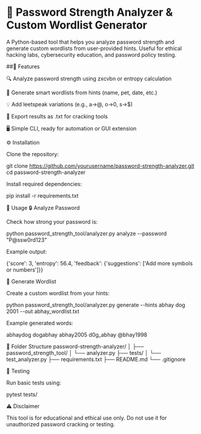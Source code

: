 # 🔐 Password Strength Analyzer & Custom Wordlist Generator

A Python-based tool that helps you analyze password strength and generate custom wordlists from user-provided hints.
Useful for ethical hacking labs, cybersecurity education, and password policy testing.

##🧩 Features

🔍 Analyze password strength using zxcvbn or entropy calculation

🧠 Generate smart wordlists from hints (name, pet, date, etc.)

💡 Add leetspeak variations (e.g., a→@, o→0, s→$)

📄 Export results as .txt for cracking tools

🖥️ Simple CLI, ready for automation or GUI extension

⚙️ Installation

Clone the repository:

git clone https://github.com/yourusername/password-strength-analyzer.git
cd password-strength-analyzer


Install required dependencies:

pip install -r requirements.txt

🚀 Usage
🔒 Analyze Password

Check how strong your password is:

python password_strength_tool/analyzer.py analyze --password "P@ssw0rd123"


Example output:

{'score': 3, 'entropy': 56.4, 'feedback': {'suggestions': ['Add more symbols or numbers']}}

🧾 Generate Wordlist

Create a custom wordlist from your hints:

python password_strength_tool/analyzer.py generate --hints abhay dog 2001 --out abhay_wordlist.txt


Example generated words:

abhaydog
dogabhay
abhay2005
d0g_abhay
@bhay1998

📁 Folder Structure
password-strength-analyzer/
│
├── password_strength_tool/
│   └── analyzer.py
├── tests/
│   └── test_analyzer.py
├── requirements.txt
├── README.md
└── .gitignore

🧪 Testing

Run basic tests using:

pytest tests/

⚠️ Disclaimer

This tool is for educational and ethical use only.
Do not use it for unauthorized password cracking or testing.
